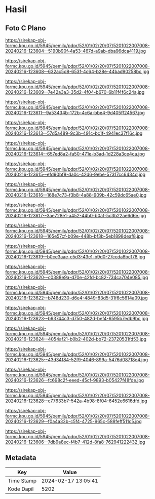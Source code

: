 # Hasil

## Foto C Plano

https://sirekap-obj-formc.kpu.go.id/5945/pemilu/pdpr/52/01/02/20/07/5201022007008-20240216-123604--5190b90f-4a53-467d-a9ab-dba96dca4119.jpg

https://sirekap-obj-formc.kpu.go.id/5945/pemilu/pdpr/52/01/02/20/07/5201022007008-20240216-123608--632ac5d8-653f-4c64-b28e-44bad90258bc.jpg

https://sirekap-obj-formc.kpu.go.id/5945/pemilu/pdpr/52/01/02/20/07/5201022007008-20240216-123609--7e42a3a3-35d2-4f04-b670-6b11f4f6c24a.jpg

https://sirekap-obj-formc.kpu.go.id/5945/pemilu/pdpr/52/01/02/20/07/5201022007008-20240216-123611--9a53434b-172b-4c6a-bbe4-9d405ff24567.jpg

https://sirekap-obj-formc.kpu.go.id/5945/pemilu/pdpr/52/01/02/20/07/5201022007008-20240216-123613--57d5a489-9c3b-491c-bc1f-4941ec37f16c.jpg

https://sirekap-obj-formc.kpu.go.id/5945/pemilu/pdpr/52/01/02/20/07/5201022007008-20240216-123614--657ed8a2-fa50-471e-b3ad-1d228a3ce4ca.jpg

https://sirekap-obj-formc.kpu.go.id/5945/pemilu/pdpr/52/01/02/20/07/5201022007008-20240216-123615--efd90bf8-da0c-42d6-9ebe-57317cc6434d.jpg

https://sirekap-obj-formc.kpu.go.id/5945/pemilu/pdpr/52/01/02/20/07/5201022007008-20240216-123616--168e7c73-f3b8-4a88-909b-42c59dc65ae0.jpg

https://sirekap-obj-formc.kpu.go.id/5945/pemilu/pdpr/52/01/02/20/07/5201022007008-20240216-123617--3ae728e1-a452-44b0-b0af-5c3b22ae6d6e.jpg

https://sirekap-obj-formc.kpu.go.id/5945/pemilu/pdpr/52/01/02/20/07/5201022007008-20240216-123618--165e57cf-b09e-448b-bf3b-5eb1898deaf8.jpg

https://sirekap-obj-formc.kpu.go.id/5945/pemilu/pdpr/52/01/02/20/07/5201022007008-20240216-123619--b0ce3aae-c5d3-43e1-b9d0-27ccda8bc178.jpg

https://sirekap-obj-formc.kpu.go.id/5945/pemilu/pdpr/52/01/02/20/07/5201022007008-20240216-123620--c0388e9a-d70e-42fd-bc82-734ca704e085.jpg

https://sirekap-obj-formc.kpu.go.id/5945/pemilu/pdpr/52/01/02/20/07/5201022007008-20240216-123622--b748d230-d6e4-4849-83d5-31f6c5614a09.jpg

https://sirekap-obj-formc.kpu.go.id/5945/pemilu/pdpr/52/01/02/20/07/5201022007008-20240216-123623--b63744c3-d750-482d-bef4-6595b7edb9bc.jpg

https://sirekap-obj-formc.kpu.go.id/5945/pemilu/pdpr/52/01/02/20/07/5201022007008-20240216-123624--4054af21-b0b2-402d-bb72-23720531fd53.jpg

https://sirekap-obj-formc.kpu.go.id/5945/pemilu/pdpr/52/01/02/20/07/5201022007008-20240216-123625--43d34f84-52f9-4046-899a-5476d08718e4.jpg

https://sirekap-obj-formc.kpu.go.id/5945/pemilu/pdpr/52/01/02/20/07/5201022007008-20240216-123626--fc698c2f-eeed-45cf-9893-b05427f48fde.jpg

https://sirekap-obj-formc.kpu.go.id/5945/pemilu/pdpr/52/01/02/20/07/5201022007008-20240216-123628--c77633b7-542a-4b98-8f04-6452e6616dfd.jpg

https://sirekap-obj-formc.kpu.go.id/5945/pemilu/pdpr/52/01/02/20/07/5201022007008-20240216-123629--f0a4a33b-c5f4-4725-965c-588feff511c5.jpg

https://sirekap-obj-formc.kpu.go.id/5945/pemilu/pdpr/52/01/02/20/07/5201022007008-20240216-123606--7db9a8ec-f4b7-412d-8fa8-762941222432.jpg


## Metadata

| Key        | Value               |
| ---------- | ------------------- |
| Time Stamp | 2024-02-17 13:05:41 |
| Kode Dapil | 5202                |



